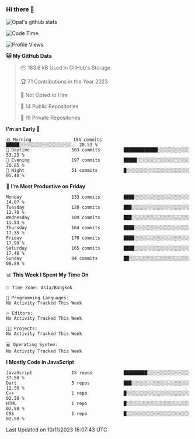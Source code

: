 ### Hi there 👋

![Opal's github stats](https://github-readme-stats.vercel.app/api?username=coolkidneversleep&count_private=true&show_icons=true&theme=radical)


<!--START_SECTION:waka-->
![Code Time](http://img.shields.io/badge/Code%20Time-64%20hrs%2038%20mins-blue)

![Profile Views](http://img.shields.io/badge/Profile%20Views-0-blue)

**🐱 My GitHub Data** 

> 📦 183.6 kB Used in GitHub's Storage 
 > 
> 🏆 71 Contributions in the Year 2023
 > 
> 🚫 Not Opted to Hire
 > 
> 📜 14 Public Repositories 
 > 
> 🔑 19 Private Repositories 
 > 
**I'm an Early 🐤** 

```text
🌞 Morning                194 commits         █████░░░░░░░░░░░░░░░░░░░░   20.53 % 
🌆 Daytime                503 commits         █████████████░░░░░░░░░░░░   53.23 % 
🌃 Evening                197 commits         █████░░░░░░░░░░░░░░░░░░░░   20.85 % 
🌙 Night                  51 commits          █░░░░░░░░░░░░░░░░░░░░░░░░   05.40 % 
```
📅 **I'm Most Productive on Friday** 

```text
Monday                   133 commits         ████░░░░░░░░░░░░░░░░░░░░░   14.07 % 
Tuesday                  120 commits         ███░░░░░░░░░░░░░░░░░░░░░░   12.70 % 
Wednesday                109 commits         ███░░░░░░░░░░░░░░░░░░░░░░   11.53 % 
Thursday                 164 commits         ████░░░░░░░░░░░░░░░░░░░░░   17.35 % 
Friday                   170 commits         ████░░░░░░░░░░░░░░░░░░░░░   17.99 % 
Saturday                 165 commits         ████░░░░░░░░░░░░░░░░░░░░░   17.46 % 
Sunday                   84 commits          ██░░░░░░░░░░░░░░░░░░░░░░░   08.89 % 
```


📊 **This Week I Spent My Time On** 

```text
🕑︎ Time Zone: Asia/Bangkok

💬 Programming Languages: 
No Activity Tracked This Week

🔥 Editors: 
No Activity Tracked This Week

🐱‍💻 Projects: 
No Activity Tracked This Week

💻 Operating System: 
No Activity Tracked This Week
```

**I Mostly Code in JavaScript** 

```text
JavaScript               15 repos            █████████░░░░░░░░░░░░░░░░   37.50 % 
Dart                     5 repos             ███░░░░░░░░░░░░░░░░░░░░░░   12.50 % 
C++                      1 repo              █░░░░░░░░░░░░░░░░░░░░░░░░   02.50 % 
HTML                     1 repo              █░░░░░░░░░░░░░░░░░░░░░░░░   02.50 % 
CSS                      1 repo              █░░░░░░░░░░░░░░░░░░░░░░░░   02.50 % 
```




 Last Updated on 10/11/2023 16:07:43 UTC
<!--END_SECTION:waka-->
